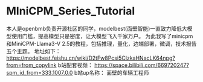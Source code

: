 # MIniCPM_Series_Tutorial

本人是openbmb负责开源社区的同学，modelbest(面壁智能)一直致力降低大模型使用门槛，提高模型只是密度，让大模型飞入千家万户。
为此我写了minicpm和MiniCPM-Llama3-V 2.5的教程，包括推理，量化，边端部署，微调，技术报告五个主题。
地址如下：
https://modelbest.feishu.cn/wiki/D2tFw8Pcsi5CIzkaHNacLK64npg?from=from_copylink
b站配套视频：
https://space.bilibili.com/669720247?spm_id_from=333.1007.0.0
b站up名称：
面壁的车辆工程师
